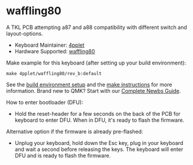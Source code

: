 # waffling80

A TKL PCB attempting a87 and a88 compatibility with different switch and layout-options. 

* Keyboard Maintainer: [4pplet](https://github.com/4pplet)
* Hardware Supported: [waffling80](https://github.com/4pplet/waffling80)

Make example for this keyboard (after setting up your build environment):

    make 4pplet/waffling80/rev_b:default

See the [build environment setup](https://docs.qmk.fm/#/getting_started_build_tools) and the [make instructions](https://docs.qmk.fm/#/getting_started_make_guide) for more information. Brand new to QMK? Start with our [Complete Newbs Guide](https://docs.qmk.fm/#/newbs).

How to enter bootloader (DFU):
* Hold the reset-header for a few seconds on the back of the PCB for keyboard to enter DFU. When in DFU, it's ready to flash the firmware.

Alternative option if the firmware is already pre-flashed:
* Unplug your keyboard, hold down the Esc key, plug in your keyboard and wait a second before releasing the keys. The keyboard will enter DFU and is ready to flash the firmware.
